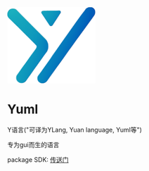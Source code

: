 <img src="https://raw.githubusercontent.com/lvzhiyuan0925/files/refs/heads/main/logo1.png" alt="Logo" width="200"/>

# Yuml

Y语言("可译为YLang, Yuan language, Yuml等")

专为gui而生的语言

package SDK: [传送门](https://www.bilibili.com/video/BV1UT42167xb/?spm_id_from=333.337.search-card.all.click&vd_source=5c1066223eb8a6f6572ca2076c09ca73)
